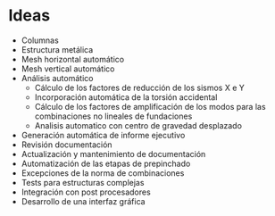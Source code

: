 # Ideas

- Columnas
- Estructura metálica
- Mesh horizontal automático
- Mesh vertical automático
- Análisis automático
  - Cálculo de los factores de reducción de los sismos X e Y
  - Incorporación automática de la torsión accidental
  - Cálculo de los factores de amplificación de los modos para las combinaciones no lineales de fundaciones
  - Analisis automatico con centro de gravedad desplazado
- Generación automática de informe ejecutivo
- Revisión documentación
- Actualización y mantenimiento de documentación
- Automatización de las etapas de prepinchado
- Excepciones de la norma de combinaciones
- Tests para estructuras complejas
- Integración con post procesadores
- Desarrollo de una interfaz gráfica
